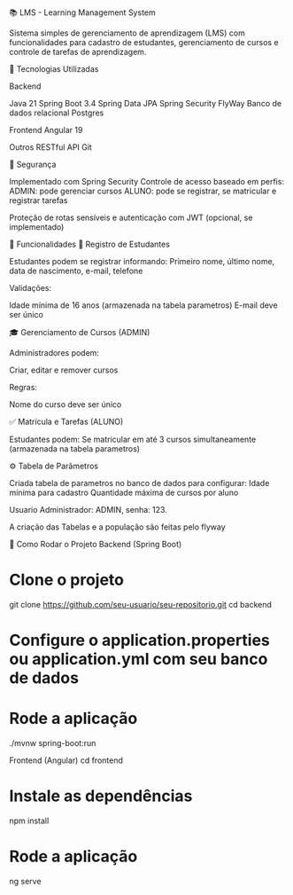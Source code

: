 📚 LMS - Learning Management System

Sistema simples de gerenciamento de aprendizagem (LMS) com funcionalidades para cadastro de estudantes, gerenciamento de cursos e controle de tarefas de aprendizagem.

🚀 Tecnologias Utilizadas

Backend

Java 21
Spring Boot 3.4
Spring Data JPA
Spring Security
FlyWay
Banco de dados relacional Postgres

Frontend
Angular 19

Outros
RESTful API
Git

🔐 Segurança

Implementado com Spring Security
Controle de acesso baseado em perfis:
ADMIN: pode gerenciar cursos
ALUNO: pode se registrar, se matricular e registrar tarefas

Proteção de rotas sensíveis e autenticação com JWT (opcional, se implementado)

🧠 Funcionalidades
👤 Registro de Estudantes

Estudantes podem se registrar informando:
Primeiro nome, último nome, data de nascimento, e-mail, telefone

Validações:

Idade mínima de 16 anos (armazenada na tabela parametros)
E-mail deve ser único

🎓 Gerenciamento de Cursos (ADMIN)

Administradores podem:

Criar, editar e remover cursos

Regras:

Nome do curso deve ser único

✅ Matrícula e Tarefas (ALUNO)

Estudantes podem:
Se matricular em até 3 cursos simultaneamente (armazenada na tabela parametros)

⚙️ Tabela de Parâmetros

Criada tabela de parametros no banco de dados para configurar:
Idade mínima para cadastro
Quantidade máxima de cursos por aluno

Usuario Administrador: ADMIN, senha: 123.

A criação das Tabelas e a população são feitas pelo flyway

📁 Como Rodar o Projeto
Backend (Spring Boot)
# Clone o projeto
git clone https://github.com/seu-usuario/seu-repositorio.git
cd backend

# Configure o application.properties ou application.yml com seu banco de dados

# Rode a aplicação
./mvnw spring-boot:run

Frontend (Angular)
cd frontend

# Instale as dependências
npm install

# Rode a aplicação
ng serve
